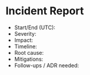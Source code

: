 # Incident Report

* Start/End (UTC):
* Severity:
* Impact:
* Timeline:
* Root cause:
* Mitigations:
* Follow-ups / ADR needed:

